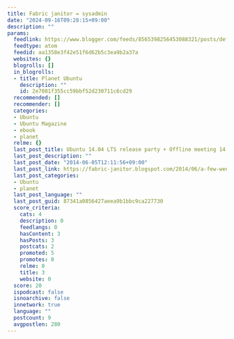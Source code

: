 ```yaml
---
title: Fabric janitor = sysadmin
date: "2024-09-16T09:28:15+09:00"
description: ""
params:
  feedlink: https://www.blogger.com/feeds/8565398256453088321/posts/default/-/planet
  feedtype: atom
  feedid: aa1358e3f42e51f6d62b5c3ea9b2a37a
  websites: {}
  blogrolls: []
  in_blogrolls:
  - title: Planet Ubuntu
    description: ""
    id: 2e7081f355cc59bbf52d230711c6cd29
  recommended: []
  recommender: []
  categories:
  - Ubuntu
  - Ubuntu Magazine
  - ebook
  - planet
  relme: {}
  last_post_title: Ubuntu 14.04 LTS release party + Offline meeting 14.04 Tokyo
  last_post_description: ""
  last_post_date: "2014-06-05T12:11:56+09:00"
  last_post_link: https://fabric-janitor.blogspot.com/2014/06/a-few-weeks-ago-ubuntu-japanese-team.html
  last_post_categories:
  - Ubuntu
  - planet
  last_post_language: ""
  last_post_guid: 87341a0856427aeea9b1bbc9ca227730
  score_criteria:
    cats: 4
    description: 0
    feedlangs: 0
    hasContent: 3
    hasPosts: 3
    postcats: 2
    promoted: 5
    promotes: 0
    relme: 0
    title: 3
    website: 0
  score: 20
  ispodcast: false
  isnoarchive: false
  innetwork: true
  language: ""
  postcount: 9
  avgpostlen: 280
---
```

